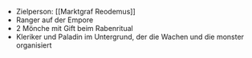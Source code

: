 * Zielperson: [[Marktgraf Reodemus]]
* Ranger auf der Empore
* 2 Mönche mit Gift beim Rabenritual
* Kleriker und Paladin im Untergrund, der die Wachen und die monster organisiert 